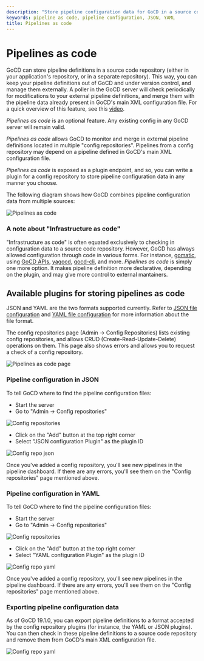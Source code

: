 ```yaml
---
description: "Store pipeline configuration data for GoCD in a source code repository, either with your application code or in a separate repository."
keywords: pipeline as code, pipeline configuration, JSON, YAML
title: Pipelines as code
---
```


# Pipelines as code

GoCD can store pipeline definitions in a source code repository (either in your application's repository, or in a separate repository). This way, you can keep your pipeline definitions out of GoCD and under version control, and manage them externally. A poller in the GoCD server will check periodically for modifications to your external pipeline definitions, and merge them with the pipeline data already present in GoCD's main XML configuration file. For a quick overview of this feature, see this [video](https://www.youtube.com/watch?v=1AfBxCWRqD8&feature=youtu.be).

_Pipelines as code_ is an optional feature. Any existing config in any GoCD server will remain valid.

_Pipelines as code_ allows GoCD to monitor and merge in external pipeline definitions located in multiple "config repositories". Pipelines from a config repository may depend on a pipeline defined in GoCD's main XML configuration file.

_Pipelines as code_ is exposed as a plugin endpoint, and so, you can write a plugin for a config repository to store pipeline configuration data in any manner you choose.

The following diagram shows how GoCD combines pipeline configuration data from multiple sources:

![Pipelines as code](../images/advanced_usage/pipelines_as_code.png)

### A note about "Infrastructure as code"

"Infrastructure as code" is often equated exclusively to checking in configuration data to a source code repository. However, GoCD has always allowed configuration through code in various forms. For instance, [gomatic](https://github.com/SpringerSBM/gomatic), using [GoCD APIs](https://api.gocd.org/current/), [yagocd](https://github.com/grundic/yagocd), [gocd-cli](https://github.com/gaqzi/py-gocd), and more. _Pipelines as code_ is simply one more option. It makes pipeline definition more declarative, depending on the plugin, and may give more control to external mantainers.


## Available plugins for storing pipelines as code

JSON and YAML are the two formats supported currently. Refer to [JSON file configuration](https://github.com/tomzo/gocd-json-config-plugin#configuration-files) and [YAML file configuration](https://github.com/tomzo/gocd-yaml-config-plugin#setup) for more information about the file format.

The config repositories page (Admin &rarr; Config Repositories) lists existing config repositories, and allows CRUD (Create-Read-Update-Delete) operations on them. This page also shows errors and allows you to request a check of a config repository.

![Pipelines as code page](../images/advanced_usage/config-repo-page.png)

### Pipeline configuration in JSON

To tell GoCD where to find the pipeline configuration files:

- Start the server
- Go to "Admin &rarr; Config repositories"

![Config repositories](../images/advanced_usage/config-repositories.png)

- Click on the "Add" button at the top right corner
- Select "JSON configuration Plugin" as the plugin ID

![Config repo json](../images/advanced_usage/config-repo-json.png)

Once you've added a config repository, you'll see new pipelines in the pipeline dashboard. If there are any errors, you'll see them on the "Config repositories" page mentioned above.


### Pipeline configuration in YAML

To tell GoCD where to find the pipeline configuration files:

- Start the server
- Go to "Admin &rarr; Config repositories"

![Config repositories](../images/advanced_usage/config-repositories.png)

- Click on the "Add" button at the top right corner
- Select "YAML configuration Plugin" as the plugin ID

![Config repo yaml](../images/advanced_usage/config-repo-yml.png)

Once you've added a config repository, you'll see new pipelines in the pipeline dashboard. If there are any errors, you'll see them on the "Config repositories" page mentioned above.


### Exporting pipeline configuration data

As of GoCD 19.1.0, you can export pipeline definitions to a format accepted by the config repository plugins (for instance, the YAML or JSON plugins). You can then check in these pipeline definitions to a source code repository and remove them from GoCD's main XML configuration file.

![Config repo yaml](../images/advanced_usage/pipeline-export.gif)
